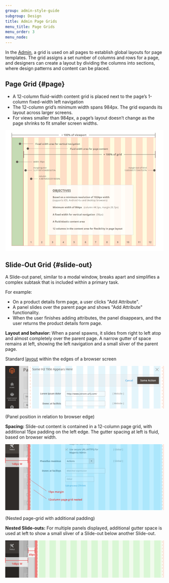 ```yaml
---
group: admin-style-guide
subgroup: Design
title: Admin Page Grids
menu_title: Page Grids
menu_order: 3
menu_node:
---
```

In the [Admin](https://glossary.magento.com/magento-admin), a grid is used on all pages to establish global layouts for page templates. The grid assigns a set number of columns and rows for a page, and designers can create a layout by dividing the columns into sections, where design patterns and content can be placed.

## Page Grid {#page}

<ul>
   <li>A 12-column fluid-width content grid is placed next to the page’s 1-column fixed-width left navigation</li>
   <li>The 12-column grid’s minimum width spans 984px. The grid expands its layout across larger screens.</li>
   <li>For views smaller than 984px, a page’s layout doesn’t change as the page shrinks to fit smaller screen widths.</li>
</ul>

![](img/PageGrid.png)

## Slide-Out Grid {#slide-out}

A Slide-out panel, similar to a modal window, breaks apart and simplifies a complex subtask that is included within a primary task.

For example:
<ul>
   <li>On a product details form page, a user clicks "Add Attribute".</li>
   <li>A panel slides over the parent page and shows "Add Attribute" functionality.</li>
   <li>When the user finishes adding attributes, the panel disappears, and the user returns the product details form page.</li>
</ul>

<b>Layout and behavior:</b> When a panel spawns, it slides from right to left atop and almost completely over the parent page. A narrow gutter of space remains at left, showing the left navigation and a small sliver of the parent page.

Standard [layout](https://glossary.magento.com/layout) within the edges of a browser screen

![](img/slideout-panel7.png)

(Panel position in relation to browser edge)

<b>Spacing:</b> Slide-out content is contained in a 12-column page grid, with additional 15px padding on the left edge. The gutter spacing at left is fluid, based on browser width.

![](img/slideout-panel8.png)

(Nested page-grid with additional padding)

<b>Nested Slide-outs:</b> For multiple panels displayed, additional gutter space is used at left to show a small sliver of a Slide-out below another Slide-out.

![](img/slideout-panel9.png)

